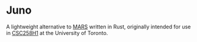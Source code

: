 # Juno

A lightweight alternative to [MARS](http://courses.missouristate.edu/kenvollmar/mars/) written in Rust, originally intended for use in [CSC258H1](https://artsci.calendar.utoronto.ca/course/csc258h1) at the University of Toronto.